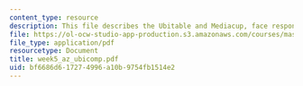 ```yaml
---
content_type: resource
description: This file describes the Ubitable and Mediacup, face responsive interfaces.
file: https://ol-ocw-studio-app-production.s3.amazonaws.com/courses/mas-961-ambient-intelligence-spring-2005/bf6686d617274996a10b9754fb1514e2_week5_az_ubicomp.pdf
file_type: application/pdf
resourcetype: Document
title: week5_az_ubicomp.pdf
uid: bf6686d6-1727-4996-a10b-9754fb1514e2
---
```

